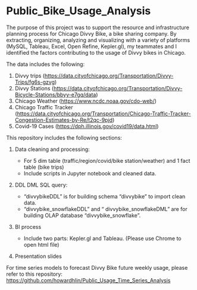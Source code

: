 # Public_Bike_Usage_Analysis

The purpose of this project was to support the resource and infrastructure planning process for Chicago Divvy Bike, a bike sharing company. By extracting, organizing, analyzing and visualizing with a variety of platforms (MySQL, Tableau, Excel, Open Refine, Kepler.gl), my teammates and I identified the factors contributing to the usage of Divvy bikes in Chicago.


The data includes the following:
1. Divvy trips (https://data.cityofchicago.org/Transportation/Divvy-Trips/fg6s-gzvg)
2. Divvy Stations (https://data.cityofchicago.org/Transportation/Divvy-Bicycle-Stations/bbyy-e7gq/data)
3. Chicago Weather (https://www.ncdc.noaa.gov/cdo-web/)
4. Chicago Traffic Tracker (https://data.cityofchicago.org/Transportation/Chicago-Traffic-Tracker-Congestion-Estimates-by-Re/t2qc-9pjd)
5. Covid-19 Cases (https://dph.illinois.gov/covid19/data.html)


This repository includes the following sections: 

1. Data cleaning and processing: 
   - For 5 dim table (traffic/region/covid/bike station/weather) and 1 fact table (bike trips)
   - Include scripts in Jupyter notebook and cleaned data.

2. DDL DML SQL query:
   - “divvybikeDDL” is for building schema “divvybike” to import clean data. 
   - “divvybike_snowflakeDDL” and “ divvybike_snowflakeDML” are for building OLAP database “divvybike_snowflake”.

3. BI process
   - Include two parts: Kepler.gl and Tableau. (Please use Chrome to open html file)

4. Presentation slides


For time series models to forecast Divvy Bike future weekly usage, please refer to this repository: https://github.com/howardhlin/Public_Usage_Time_Series_Analysis
